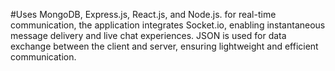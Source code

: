 #Uses MongoDB, Express.js, React.js, and Node.js. for real-time communication, the application integrates Socket.io, enabling instantaneous message delivery and live chat experiences. JSON is used for data exchange between the client and server, ensuring lightweight and efficient communication.
